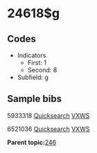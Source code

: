 # 24618$g

## Codes

-   Indicators
    -   First: 1
    -   Second: 8
-   Subfield: g

## Sample bibs

5933318 [Quicksearch](https://search.library.yale.edu/catalog/5933318) [VXWS](http://prodorbis.library.yale.edu:7014/vxws/GetHoldingsService?bibId=5933318)

6521036 [Quicksearch](https://search.library.yale.edu/catalog/6521036) [VXWS](http://prodorbis.library.yale.edu:7014/vxws/GetHoldingsService?bibId=6521036)

**Parent topic:**[246](../../tags/246/246.md)

